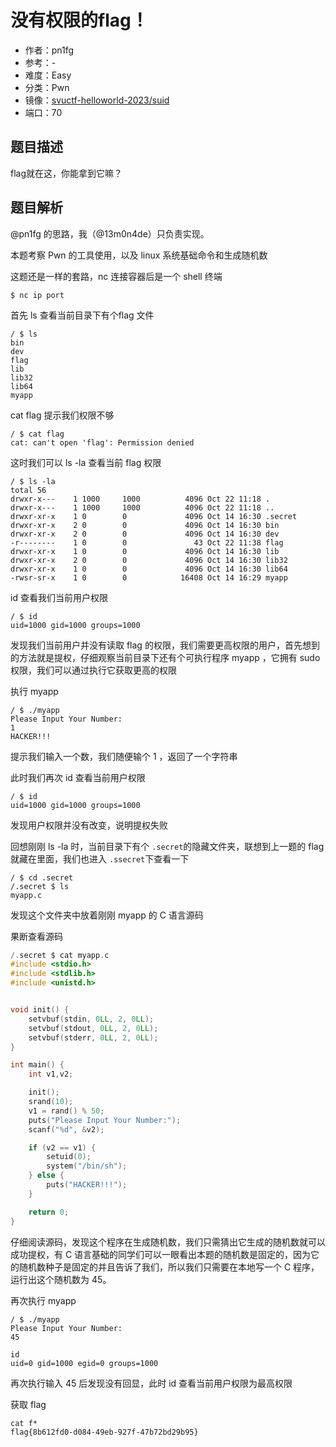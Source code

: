 # 没有权限的flag！

- 作者：pn1fg
- 参考：-
- 难度：Easy
- 分类：Pwn
- 镜像：[svuctf-helloworld-2023/suid](https://ghcr.io/svuctf/svuctf-helloworld-2023/suid)
- 端口：70

## 题目描述

flag就在这，你能拿到它嘛？

## 题目解析

@pn1fg 的思路，我（@13m0n4de）只负责实现。

本题考察 Pwn 的工具使用，以及 linux 系统基础命令和生成随机数

这题还是一样的套路，nc 连接容器后是一个 shell 终端

```shell
$ nc ip port
```

首先 ls 查看当前目录下有个flag 文件

```shell
/ $ ls
bin
dev
flag
lib
lib32
lib64
myapp
```

cat flag 提示我们权限不够

```shell
/ $ cat flag
cat: can't open 'flag': Permission denied
```

这时我们可以 ls -la 查看当前 flag 权限

```shell
/ $ ls -la
total 56
drwxr-x---    1 1000     1000          4096 Oct 22 11:18 .
drwxr-x---    1 1000     1000          4096 Oct 22 11:18 ..
drwxr-xr-x    1 0        0             4096 Oct 14 16:30 .secret
drwxr-xr-x    2 0        0             4096 Oct 14 16:30 bin
drwxr-xr-x    2 0        0             4096 Oct 14 16:30 dev
-r--------    1 0        0               43 Oct 22 11:38 flag
drwxr-xr-x    1 0        0             4096 Oct 14 16:30 lib
drwxr-xr-x    2 0        0             4096 Oct 14 16:30 lib32
drwxr-xr-x    1 0        0             4096 Oct 14 16:30 lib64
-rwsr-sr-x    1 0        0            16408 Oct 14 16:29 myapp
```

id 查看我们当前用户权限

```shell
/ $ id
uid=1000 gid=1000 groups=1000
```

发现我们当前用户并没有读取 flag 的权限，我们需要更高权限的用户，首先想到的方法就是提权，仔细观察当前目录下还有个可执行程序 myapp ，它拥有 sudo 权限，我们可以通过执行它获取更高的权限

执行 myapp

```shell
/ $ ./myapp
Please Input Your Number:
1
HACKER!!!
```

提示我们输入一个数，我们随便输个 1 ，返回了一个字符串

此时我们再次 id 查看当前用户权限

```shell
/ $ id
uid=1000 gid=1000 groups=1000
```

发现用户权限并没有改变，说明提权失败

回想刚刚 ls -la 时，当前目录下有个 `.secret`的隐藏文件夹，联想到上一题的 flag 就藏在里面，我们也进入 `.ssecret`下查看一下

```shell
/ $ cd .secret
/.secret $ ls
myapp.c
```

发现这个文件夹中放着刚刚 myapp 的 C 语言源码

果断查看源码

```c
/.secret $ cat myapp.c
#include <stdio.h>
#include <stdlib.h>
#include <unistd.h>


void init() {
    setvbuf(stdin, 0LL, 2, 0LL);
    setvbuf(stdout, 0LL, 2, 0LL);
    setvbuf(stderr, 0LL, 2, 0LL);
}

int main() {
    int v1,v2;

    init();
    srand(10);
    v1 = rand() % 50;
    puts("Please Input Your Number:");
    scanf("%d", &v2);

    if (v2 == v1) {
        setuid(0);
        system("/bin/sh");
    } else {
        puts("HACKER!!!");
    }

    return 0;
}
```

仔细阅读源码，发现这个程序在生成随机数，我们只需猜出它生成的随机数就可以成功提权，有 C 语言基础的同学们可以一眼看出本题的随机数是固定的，因为它的随机数种子是固定的并且告诉了我们，所以我们只需要在本地写一个 C 程序，运行出这个随机数为 45。

再次执行 myapp

```shell
/ $ ./myapp
Please Input Your Number:
45

id
uid=0 gid=1000 egid=0 groups=1000
```

再次执行输入 45 后发现没有回显，此时 id 查看当前用户权限为最高权限

获取 flag

```shell
cat f*
flag{8b612fd0-d084-49eb-927f-47b72bd29b95}
```

